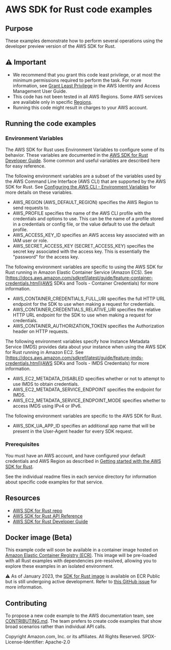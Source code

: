 # AWS SDK for Rust code examples

## Purpose

These examples demonstrate how to perform several operations using the developer preview version of the AWS SDK for Rust.

## ⚠ Important

- We recommend that you grant this code least privilege,
  or at most the minimum permissions required to perform the task.
  For more information, see
  [Grant Least Privilege](https://docs.aws.amazon.com/IAM/latest/UserGuide/best-practices.html#grant-least-privilege)
  in the AWS Identity and Access Management User Guide.
- This code has not been tested in all AWS Regions.
  Some AWS services are available only in specific
  [Regions](https://aws.amazon.com/about-aws/global-infrastructure/regional-product-services).
- Running this code might result in charges to your AWS account.

## Running the code examples

### Environment Variables

The AWS SDK for Rust uses Environment Variables to configure some of its behavior.
These variables are documented in the [AWS SDK for Rust Developer Guide](https://docs.aws.amazon.com/sdk-for-rust/latest/dg/environment-variables.html).
Some common and useful variables are described here for easy reference.

The following environment variables are a subset of the variables used by the AWS Command Line Interface (AWS CLI) that are supported by the AWS SDK for Rust.
See [Configuring the AWS CLI - Environment Variables](https://docs.aws.amazon.com/cli/latest/userguide/cli-configure-envvars.html#envvars-list) for more details on these variables.

- AWS_REGION (AWS_DEFAULT_REGION) specifies the AWS Region to send requests to.
- AWS_PROFILE specifies the name of the AWS CLI profile with the credentials and options to use. This can be the name of a profile stored in a credentials or config file, or the value default to use the default profile.
- AWS_ACCESS_KEY_ID specifies an AWS access key associated with an IAM user or role.
- AWS_SECRET_ACCESS_KEY (SECRET_ACCESS_KEY) specifies the secret key associated with the access key. This is essentially the "password" for the access key.

The following environment variables are specific to using the AWS SDK for Rust running in Amazon Elastic Container Service (Amazon ECS).
See [https://docs.aws.amazon.com/sdkref/latest/guide/feature-container-credentials.html](AWS SDKs and Tools - Container Credentials) for more information.

- AWS_CONTAINER_CREDENTIALS_FULL_URI specifies the full HTTP URL endpoint for the SDK to use when making a request for credentials.
- AWS_CONTAINER_CREDENTIALS_RELATIVE_URI specifies the relative HTTP URL endpoint for the SDK to use when making a request for credentials.
- AWS_CONTAINER_AUTHORIZATION_TOKEN specifies the Authorization header on HTTP requests.

The following environment variables specify how Instance Metadata Service (IMDS) provides data about your instance when using the AWS SDK for Rust running in Amazon EC2.
See [https://docs.aws.amazon.com/sdkref/latest/guide/feature-imds-credentials.html](AWS SDKs and Tools - IMDS Credentials) for more information.

- AWS_EC2_METADATA_DISABLED specifies whether or not to attempt to use IMDS to obtain credentials.
- AWS_EC2_METADATA_SERVICE_ENDPOINT specifies the endpoint for IMDS.
- AWS_EC2_METADATA_SERVICE_ENDPOINT_MODE specifies whether to access IMDS using IPv4 or IPv6.

The following environment variables are specific to the AWS SDK for Rust.

- AWS_SDK_UA_APP_ID specifies an additional app name that will be present in the User-Agent header for every SDK request.

### Prerequisites

You must have an AWS account, and have configured your default credentials and AWS Region as described in [Getting started with the AWS SDK for Rust](https://docs.aws.amazon.com/sdk-for-rust/latest/dg/getting-started.html).

See the individual readme files in each service directory for information about specific code examples for that service.

## Resources

- [AWS SDK for Rust repo](https://github.com/awslabs/aws-sdk-rust)
- [AWS SDK for Rust API Reference](https://docs.rs/releases/search?query=aws-sdk-)
- [AWS SDK for Rust Developer Guide](https://docs.aws.amazon.com/sdk-for-rust/latest/dg)

## Docker image (Beta)
This example code will soon be available in a container image
hosted on [Amazon Elastic Container Registry (ECR)](https://docs.aws.amazon.com/AmazonECR/latest/userguide/what-is-ecr.html). This image will be pre-loaded
with all Rust examples with dependencies pre-resolved, allowing you to explore
these examples in an isolated environment.

⚠️ As of January 2023, the [SDK for Rust image](https://gallery.ecr.aws/aws-docs-sdk-examples/rust_dev_preview) is available on ECR Public but is still
undergoing active development. Refer to
[this GitHub issue](https://github.com/awsdocs/aws-doc-sdk-examples/issues/4134)
for more information.

## Contributing

To propose a new code example to the AWS documentation team,
see [CONTRIBUTING.md](https://github.com/awsdocs/aws-doc-sdk-examples/blob/master/CONTRIBUTING.md).
The team prefers to create code examples that show broad scenarios rather than individual API calls.

Copyright Amazon.com, Inc. or its affiliates. All Rights Reserved. SPDX-License-Identifier: Apache-2.0
